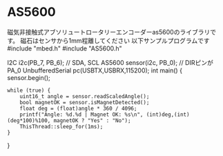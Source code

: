 # AS5600
磁気非接触式アブソリュートロータリーエンコーダーas5600のライブラリです。
磁石はセンサから1mm程離してください
以下サンプルプログラムです
#include "mbed.h"
#include "AS5600.h"

I2C i2c(PB_7, PB_6); // SDA, SCL
AS5600 sensor(i2c, PB_0); // DIRピンがPA_0
UnbufferedSerial pc(USBTX,USBRX,115200);
int main() {
    sensor.begin();

    while (true) {
        uint16_t angle = sensor.readScaledAngle();
        bool magnetOK = sensor.isMagnetDetected();
        float deg = (float)angle * 360 / 4096;
        printf("Angle: %d.%d | Magnet OK: %s\n", (int)deg,(int)(deg*100)%100, magnetOK ? "Yes" : "No");
        ThisThread::sleep_for(1ms);
    }
}
